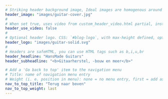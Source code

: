 ```yaml
---
# Striking header background image, Ideal images are homogenous around the centre and contrasting to the text. Non-ideal images can use `title_guard`
header_image: "images/guitar-cover.jpg"
#
# When set true, uses video from custom_header_video.html partial, instead of header_image
header_use_video: false
#
# Optional header logo. CSS: `#blog-logo`, with max-height defined, optimize to prevent scaling
header_logo: "images/guitar-solid.svg"
#
# Headers are safeHTML, you can use HTML tags such as b,i,u,br
header_headline: "HansMade Guitars"
header_subheadline: "<b>Gitaarherstel, -bouw en meer</b>"

# Add a 'Go back to top' item to the navigation menu
# Title: name of navigation menu entry
# Weight (i. e. position in menu): none = no menu entry, first = add as first entry, last = ad as last entry
nav_to_top_title: "Terug naar boven"
nav_to_top_weight: last
---
```

